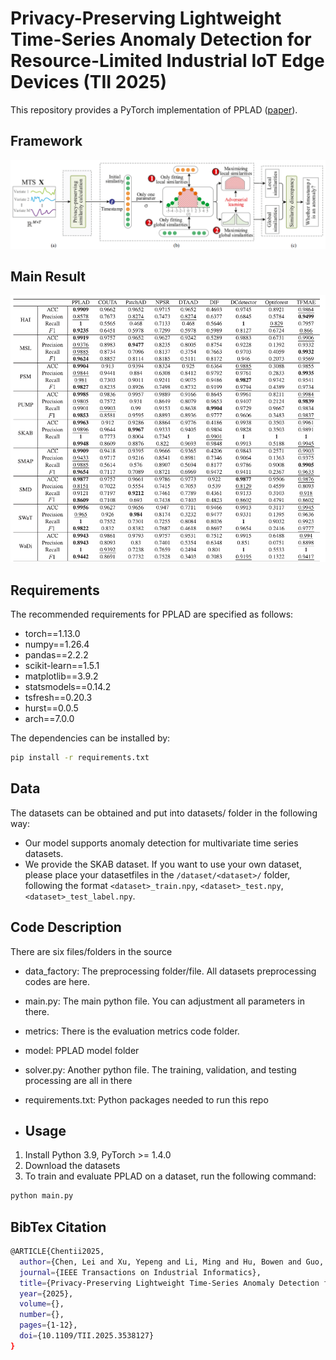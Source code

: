 # Privacy-Preserving Lightweight Time-Series Anomaly Detection for Resource-Limited Industrial IoT Edge Devices (TII 2025)
This repository provides a PyTorch implementation of PPLAD ([paper](https://ieeexplore.ieee.org/document/10908726)).

## Framework
<img src="https://github.com/infogroup502/PPLAD/blob/main/img/workflow.png" width="850px">

## Main Result
<img src="https://github.com/infogroup502/PPLAD/blob/main/img/result.png" width="850px">

## Requirements
The recommended requirements for PPLAD are specified as follows:
- torch==1.13.0
- numpy==1.26.4
- pandas==2.2.2
- scikit-learn==1.5.1
- matplotlib==3.9.2
- statsmodels==0.14.2
- tsfresh==0.20.3
- hurst==0.0.5
- arch==7.0.0

The dependencies can be installed by:
```bash
pip install -r requirements.txt
```

## Data
The datasets can be obtained and put into datasets/ folder in the following way:
- Our model supports anomaly detection for multivariate time series datasets.
- We provide the SKAB dataset. If you want to use your own dataset, please place your datasetfiles in the `/dataset/<dataset>/` folder, following the format `<dataset>_train.npy`, `<dataset>_test.npy`, `<dataset>_test_label.npy`.

## Code Description
There are six files/folders in the source
- data_factory: The preprocessing folder/file. All datasets preprocessing codes are here.
- main.py: The main python file. You can adjustment all parameters in there.
- metrics: There is the evaluation metrics code folder.
- model: PPLAD model folder
- solver.py: Another python file. The training, validation, and testing processing are all in there
- requirements.txt: Python packages needed to run this repo

- ## Usage
1. Install Python 3.9, PyTorch >= 1.4.0
2. Download the datasets
3. To train and evaluate PPLAD on a dataset, run the following command:
```bash
python main.py 
```
## BibTex Citation
```bash
@ARTICLE{Chentii2025,
  author={Chen, Lei and Xu, Yepeng and Li, Ming and Hu, Bowen and Guo, Haomiao and Liu, Zhaohua},
  journal={IEEE Transactions on Industrial Informatics}, 
  title={Privacy-Preserving Lightweight Time-Series Anomaly Detection for Resource-Limited Industrial IoT Edge Devices}, 
  year={2025},
  volume={},
  number={},
  pages={1-12},
  doi={10.1109/TII.2025.3538127}
}

```
